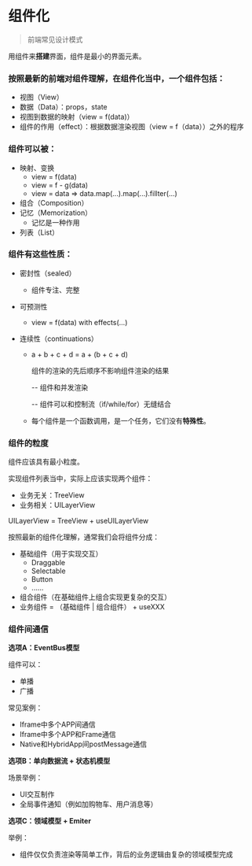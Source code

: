# 组件化

> 前端常见设计模式



用组件来**搭建**界面，组件是最小的界面元素。

### 按照最新的前端对组件理解，在组件化当中，一个组件包括：

- 视图（View）
- 数据（Data）：props，state
- 视图到数据的映射（view = f(data)）
- 组件的作用（effect）：根据数据渲染视图（view = f（data））之外的程序



### 组件可以被：

- 映射、变换
  - view = f(data)
  - view = f - g(data)
  - view = data => data.map(...).map(...).fillter(...)
- 组合（Composition）
- 记忆（Memorization）
  - 记忆是一种作用
- 列表（List）



### 组件有这些性质：

- 密封性（sealed）

  - 组件专注、完整

- 可预测性

  - view = f(data) with effects(...)

- 连续性（continuations）

  - a + b + c + d = a + (b + c + d)

    组件的渲染的先后顺序不影响组件渲染的结果

    -- 组件和并发渲染

    -- 组件可以和控制流（if/while/for）无缝结合

  - 每个组件是一个函数调用，是一个任务，它们没有**特殊性**。



### 组件的粒度

组件应该具有最小粒度。

实现组件列表当中，实际上应该实现两个组件：

- 业务无关：TreeView
- 业务相关：UILayerView

UILayerView = TreeView + useUILayerView



按照最新的组件化理解，通常我们会将组件分成：

- 基础组件（用于实现交互）
  - Draggable
  - Selectable
  - Button
  - ......
- 组合组件（在基础组件上组合实现更复杂的交互）
- 业务组件 = （基础组件 | 组合组件） + useXXX



### 组件间通信

**选项A：EventBus模型**

组件可以：

- 单播
- 广播

常见案例：

- Iframe中多个APP间通信
- Iframe中多个APP和Frame通信
- Native和HybridApp间postMessage通信



**选项B：单向数据流 + 状态机模型**

场景举例：

- UI交互制作
- 全局事件通知（例如加购物车、用户消息等）



**选项C：领域模型 + Emiter**

举例：

- 组件仅仅负责渲染等简单工作，背后的业务逻辑由复杂的领域模型完成











